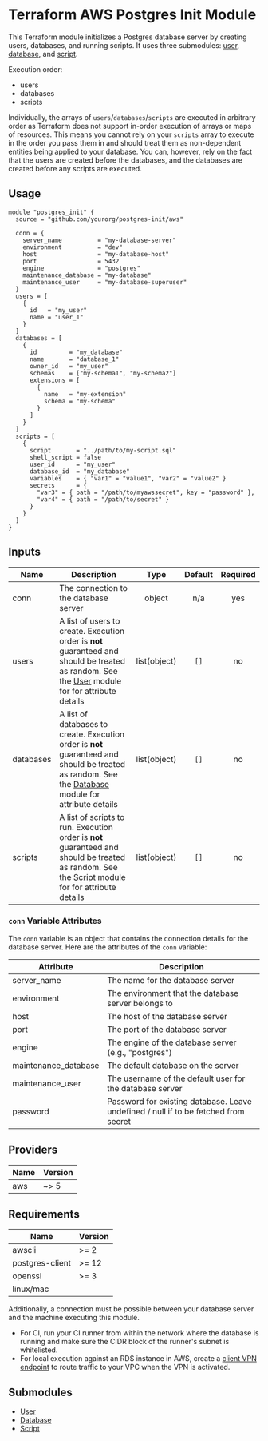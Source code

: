# Terraform AWS Postgres Init Module

This Terraform module initializes a Postgres database server by creating users, databases, and running scripts. It uses three submodules: [user](./modules/user), [database](./modules/database), and [script](./modules/script).

Execution order:

- users
- databases
- scripts

Individually, the arrays of `users`/`databases`/`scripts` are executed in arbitrary order as Terraform does not support in-order execution of arrays or maps of resources. This means you cannot rely on your `scripts` array to execute in the order you pass them in and should treat them as non-dependent entities being applied to your database. You can, however, rely on the fact that the users are created before the databases, and the databases are created before any scripts are executed.

## Usage

```hcl
module "postgres_init" {
  source = "github.com/yourorg/postgres-init/aws"

  conn = {
    server_name          = "my-database-server"
    environment          = "dev"
    host                 = "my-database-host"
    port                 = 5432
    engine               = "postgres"
    maintenance_database = "my-database"
    maintenance_user     = "my-database-superuser"
  }
  users = [
    {
      id   = "my_user"
      name = "user_1"
    }
  ]
  databases = [
    {
      id         = "my_database"
      name       = "database_1"
      owner_id   = "my_user"
      schemas    = ["my-schema1", "my-schema2"]
      extensions = [
        {
          name   = "my-extension"
          schema = "my-schema"
        }
      ]
    }
  ]
  scripts = [
    {
      script       = "../path/to/my-script.sql"
      shell_script = false
      user_id      = "my_user"
      database_id  = "my_database"
      variables    = { "var1" = "value1", "var2" = "value2" }
      secrets      = {
        "var3" = { path = "/path/to/myawssecret", key = "password" },
        "var4" = { path = "/path/to/secret" }
      }
    }
  ]
}
```

## Inputs

| Name      | Description                                                                                                                                                                |     Type     | Default | Required |
| --------- | -------------------------------------------------------------------------------------------------------------------------------------------------------------------------- | :----------: | :-----: | :------: |
| conn      | The connection to the database server                                                                                                                                      |    object    |   n/a   |   yes    |
| users     | A list of users to create. Execution order is **not** guaranteed and should be treated as random. See the [User](./modules/user/) module for for attribute details         | list(object) |  `[]`   |    no    |
| databases | A list of databases to create. Execution order is **not** guaranteed and should be treated as random. See the [Database](./modules/database/) module for attribute details | list(object) |  `[]`   |    no    |
| scripts   | A list of scripts to run. Execution order is **not** guaranteed and should be treated as random. See the [Script](./modules/script/) module for for attribute details      | list(object) |  `[]`   |    no    |

### `conn` Variable Attributes

The `conn` variable is an object that contains the connection details for the database server. Here are the attributes of the `conn` variable:

| Attribute            | Description                                                                         |
| -------------------- | ----------------------------------------------------------------------------------- |
| server_name          | The name for the database server                                                    |
| environment          | The environment that the database server belongs to                                 |
| host                 | The host of the database server                                                     |
| port                 | The port of the database server                                                     |
| engine               | The engine of the database server (e.g., "postgres")                                |
| maintenance_database | The default database on the server                                                  |
| maintenance_user     | The username of the default user for the database server                            |
| password             | Password for existing database. Leave undefined / null if to be fetched from secret |

## Providers

| Name | Version |
| ---- | ------- |
| aws  | ~> 5    |

## Requirements

| Name            | Version |
| --------------- | ------- |
| awscli          | >= 2    |
| postgres-client | >= 12   |
| openssl         | >= 3    |
| linux/mac       |         |

Additionally, a connection must be possible between your database server and the machine executing this module.

- For CI, run your CI runner from within the network where the database is running and make sure the CIDR block of the runner's subnet is whitelisted.
- For local execution against an RDS instance in AWS, create a [client VPN endpoint](https://docs.aws.amazon.com/vpc/latest/userguide/vpn-connections.html) to route traffic to your VPC when the VPN is activated.

## Submodules

- [User](./modules/user)
- [Database](./modules/database)
- [Script](./modules/script)
